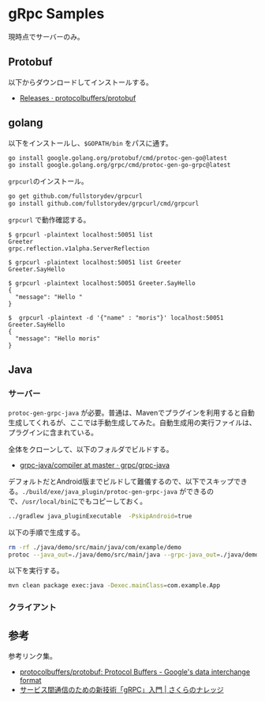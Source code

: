 # gRpc Samples

現時点でサーバーのみ。

## Protobuf

以下からダウンロードしてインストールする。

* [Releases · protocolbuffers/protobuf](https://github.com/protocolbuffers/protobuf/releases)

## golang

以下をインストールし、`$GOPATH/bin` をパスに通す。

```sh
go install google.golang.org/protobuf/cmd/protoc-gen-go@latest
go install google.golang.org/grpc/cmd/protoc-gen-go-grpc@latest
```

`grpcurl`のインストール。

```sh
go get github.com/fullstorydev/grpcurl
go install github.com/fullstorydev/grpcurl/cmd/grpcurl
```

`grpcurl` で動作確認する。

```shell
$ grpcurl -plaintext localhost:50051 list
Greeter
grpc.reflection.v1alpha.ServerReflection

$ grpcurl -plaintext localhost:50051 list Greeter
Greeter.SayHello

$ grpcurl -plaintext localhost:50051 Greeter.SayHello
{
  "message": "Hello "
}

$  grpcurl -plaintext -d '{"name" : "moris"}' localhost:50051 Greeter.SayHello
{
  "message": "Hello moris"
}
```

## Java

### サーバー

`protoc-gen-grpc-java` が必要。普通は、Mavenでプラグインを利用すると自動生成してくれるが、ここでは手動生成してみた。自動生成用の実行ファイルは、プラグインに含まれている。

全体をクローンして、以下のフォルダでビルドする。

* [grpc-java/compiler at master · grpc/grpc-java](https://github.com/grpc/grpc-java/tree/master/compiler)

デフォルトだとAndroid版までビルドして難儀するので、以下でスキップできる。`./build/exe/java_plugin/protoc-gen-grpc-java` ができるので、`/usr/local/bin`にでもコピーしておく。

```sh
../gradlew java_pluginExecutable  -PskipAndroid=true
```

以下の手順で生成する。

```sh
rm -rf ./java/demo/src/main/java/com/example/demo
protoc --java_out=./java/demo/src/main/java --grpc-java_out=./java/demo/src/main/java proto/helloworld.proto
```

以下を実行する。

```sh
mvn clean package exec:java -Dexec.mainClass=com.example.App
```

### クライアント



## 参考

参考リンク集。

* [protocolbuffers/protobuf: Protocol Buffers - Google's data interchange format](https://github.com/protocolbuffers/protobuf)
* [サービス間通信のための新技術「gRPC」入門 | さくらのナレッジ](https://knowledge.sakura.ad.jp/24059/)

